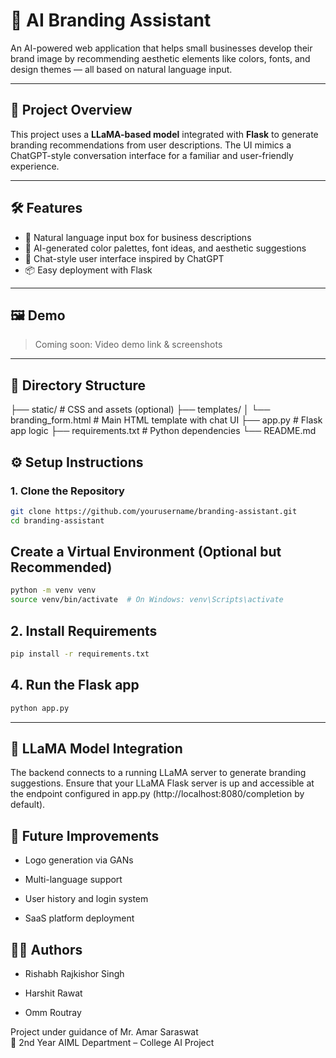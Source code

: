 # 🎨 AI Branding Assistant

An AI-powered web application that helps small businesses develop their brand image by recommending aesthetic elements like colors, fonts, and design themes — all based on natural language input.

---

## 🚀 Project Overview

This project uses a **LLaMA-based model** integrated with **Flask** to generate branding recommendations from user descriptions. The UI mimics a ChatGPT-style conversation interface for a familiar and user-friendly experience.

---

## 🛠️ Features

- 🧠 Natural language input box for business descriptions
- 🎨 AI-generated color palettes, font ideas, and aesthetic suggestions
- 💬 Chat-style user interface inspired by ChatGPT
- 📦 Easy deployment with Flask

---

## 🖼️ Demo

> Coming soon: Video demo link & screenshots

---

## 📂 Directory Structure

├── static/ # CSS and assets (optional)
├── templates/
│ └── branding_form.html # Main HTML template with chat UI
├── app.py # Flask app logic
├── requirements.txt # Python dependencies
└── README.md

## ⚙️ Setup Instructions

### 1. Clone the Repository

```bash
git clone https://github.com/yourusername/branding-assistant.git
cd branding-assistant
```


## Create a Virtual Environment (Optional but Recommended)
```bash
python -m venv venv
source venv/bin/activate  # On Windows: venv\Scripts\activate
```

## 2. Install Requirements
```bash
pip install -r requirements.txt
```

## 4. Run the Flask app
```bash
python app.py
```
---

## 🤖 LLaMA Model Integration
The backend connects to a running LLaMA server to generate branding suggestions. Ensure that your LLaMA Flask server is up and accessible at the endpoint configured in app.py (http://localhost:8080/completion by default).


## 📌 Future Improvements
- Logo generation via GANs

- Multi-language support

- User history and login system

- SaaS platform deployment

## 👨‍💻 Authors
- Rishabh Rajkishor Singh

- Harshit Rawat

- Omm Routray

Project under guidance of Mr. Amar Saraswat\
🌟 2nd Year AIML Department – College AI Project
